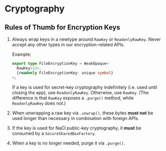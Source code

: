 # Cryptography

## Rules of Thumb for Encryption Keys

1. Always wrap keys in a newtype around `RawKey` or `ReadonlyRawKey`. Never accept any other types
   in our encryption-related APIs.

   Example:

   ```typescript
   export type FileEncryptionKey = WeakOpaque<
     RawKey<32>,
     {readonly FileEncryptionKey: unique symbol}
   >;
   ```

   If a key is used for secret-key cryptography indefinitely (i.e. used until closing the app), use
   `ReadonlyRawKey`. Otherwise, use `RawKey`. (The difference is that `RawKey` exposes a `.purge()`
   method, while `ReadonlyRawKey` does not.)

2. When unwrapping a raw key via `.unwrap()`, these bytes **must not** be used longer than necessary
   in combination with foreign APIs.

3. If the key is used for NaCl public-key cryptography, it **must** be consumed by a
   `SecureSharedBoxFactory`.

4. When a key is no longer needed, purge it via `.purge()`.
